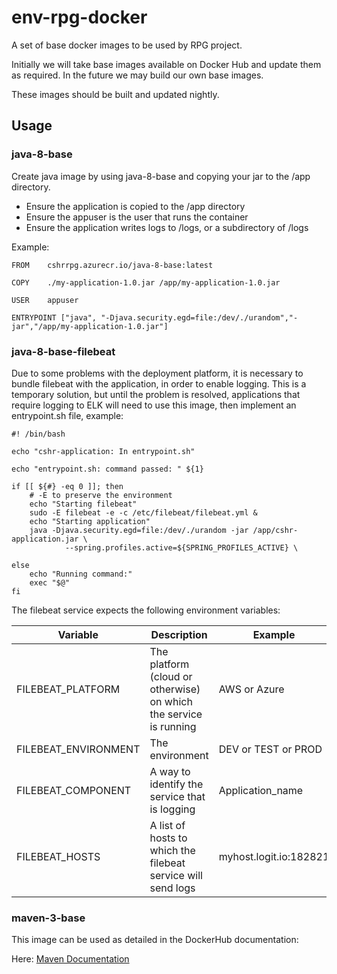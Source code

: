 # env-rpg-docker

A set of base docker images to be used by RPG project.

Initially we will take base images available on Docker Hub and update them as required.  In the future we may build our own base images.

These images should be built and updated nightly.

## Usage

### java-8-base

Create java image by using java-8-base and copying your jar to the /app directory.

* Ensure the application is copied to the /app directory
* Ensure the appuser is the user that runs the container
* Ensure the application writes logs to /logs, or a subdirectory of /logs

Example:

```
FROM    cshrrpg.azurecr.io/java-8-base:latest

COPY 	./my-application-1.0.jar /app/my-application-1.0.jar

USER 	appuser

ENTRYPOINT ["java", "-Djava.security.egd=file:/dev/./urandom","-jar","/app/my-application-1.0.jar"]
```

### java-8-base-filebeat

Due to some problems with the deployment platform, it is necessary to bundle filebeat with the application, in order to enable logging.  This is a temporary solution, but until the problem is resolved, applications that require logging to ELK will need to use this image, then implement an entrypoint.sh file, example:

```
#! /bin/bash

echo "cshr-application: In entrypoint.sh"

echo "entrypoint.sh: command passed: " ${1}

if [[ ${#} -eq 0 ]]; then
    # -E to preserve the environment
    echo "Starting filebeat"
    sudo -E filebeat -e -c /etc/filebeat/filebeat.yml &
    echo "Starting application"
    java -Djava.security.egd=file:/dev/./urandom -jar /app/cshr-application.jar \
            --spring.profiles.active=${SPRING_PROFILES_ACTIVE} \
            
else
    echo "Running command:"
    exec "$@"
fi
```

The filebeat service expects the following environment variables:

| Variable              | Description                                                           | Example   |
|---                    |---                                                                    |---        |
| FILEBEAT_PLATFORM     | The platform (cloud or otherwise) on which the service is running     | AWS or Azure  |
| FILEBEAT_ENVIRONMENT  | The environment                                                       | DEV or TEST or PROD  |
| FILEBEAT_COMPONENT    | A way to identify the service that is logging                         | Application_name    |
| FILEBEAT_HOSTS        | A list of hosts to which the filebeat service will send logs          | myhost.logit.io:182821  |

### maven-3-base

This image can be used as detailed in the DockerHub documentation:

	
Here: [Maven Documentation](https://hub.docker.com/_/maven/ "Maven Documentation")






